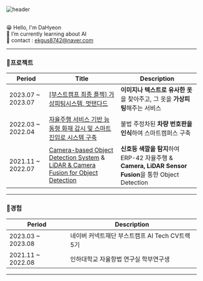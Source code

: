 <!--
**DaHyeonnn/DaHyeonnn** is a ✨ _special_ ✨ repository because its `README.md` (this file) appears on your GitHub profile.

Here are some ideas to get you started:

- 🔭 I’m currently working on ...
- 🌱 I’m currently learning ...
- 👯 I’m looking to collaborate on ...
- 🤔 I’m looking for help with ...
- 💬 Ask me about ...
- 📫 How to reach me: ...
- 😄 Pronouns: ...!@
- ⚡ Fun fact: !@...
-->
![header](https://capsule-render.vercel.app/api?type=wave&color=auto&height=300&section=header&text=DaHyeon%20Github!&fontSize=90)
<br><br>
<!--![Anurag's GitHub stats](https://github-readme-stats.vercel.app/api?username=DaHyeonnn&show_icons=true&theme=radical)-->
😁 Hello, I'm DaHyeon<br>
🌱 I’m currently learning about AI<br>
💌 contact : ekgus8742@naver.com

---
### 🎹프로젝트
|Period|Title|Description|
|---|---|---|
|2023.07 ~ 2023.07| [[부스트캠프 최종 플젝] 가상피팅시스템, 멋탠다드](https://github.com/DaHyeonnn/level3_cv_finalproject-cv-02) |**이미지나 텍스트로 유사한 옷**을 찾아주고, 그 옷을 **가상피팅**해주는 서비스|
|2022.03 ~ 2022.04|[자율주행 서비스 기반 능동형 화재 감시 및 스마트 진입로 시스템 구축](https://github.com/DaHyeonnn/Car_Number_Detection)|불법 주정차된 **차량 번호판을 인식**하여 스마트캠퍼스 구축|
|2021.11 ~ 2022.07|[Camera-based Object Detection System](https://github.com/DaHyeonnn/Yolov5) & <br>[LiDAR & Camera Fusion for Object Detection](https://github.com/DaHyeonnn/Fusion)|**신호등 색깔을 탐지**하여 ERP-42 자율주행 & <br>**Camera, LiDAR Sensor Fusion**을 통한 Object Detection |

---
### 🎃경험
|Period|Description|
|---|---|
|2023.03 ~ 2023.08|네이버 커넥트재단 부스트캠프 AI Tech CV트랙 5기|
|2021.11 ~ 2022.08|인하대학교 자율항법 연구실 학부연구생|

---
